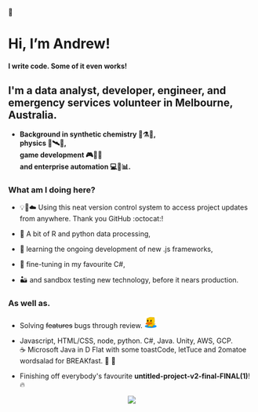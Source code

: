 👋
# Hi, I’m Andrew!

#### I write code. Some of it even works!
## I'm a data analyst, developer, engineer, and emergency services volunteer in Melbourne, Australia.
- **Background in synthetic chemistry :test_tube::alembic::pill:,<br/>physics :satellite::artificial_satellite::milky_way:,<br/>game development :video_game::mushroom::gun:<br/> and enterprise automation :computer::calling::bar_chart:.**

### What am I doing here?

- 💡🧠☁️ Using this neat version control system to access project updates from anywhere.
Thank you GitHub :octocat:!

- :snake: A bit of R and python data processing,
- 🌱 learning the ongoing development of new .js frameworks,
- 🌟 fine-tuning in my favourite C#,
- :desert: and sandbox testing new technology, before it nears production.

### As well as.

- Solving ~~features~~ bugs through review. <img src="https://github.com/AndrewKhassapov/AndrewKhassapov/blob/main/rubber-duck-transparent.png" width="25" height="25"/>

- Javascript, HTML/CSS, node, python. C#, Java. Unity, AWS, GCP.
<br/>:coffee: Microsoft Java in D Flat with some toastCode, letTuce and 2omatoe wordsalad for BREAKfast. :tomato: :fork_and_knife:

- Finishing off everybody's favourite **untitled-project-v2-final-FINAL(1)**! 🔥

<div align="center">
<img src="https://github.com/AndrewKhassapov/AndrewKhassapov/blob/main/readme-profile.gif" width="480"/>
</div>

<!---
AndrewKhassapov/AndrewKhassapov is a ✨ special ✨ repository because its `README.md` (this file) appears on your GitHub profile.
You can click the Preview link to take a look at your changes.
--->
